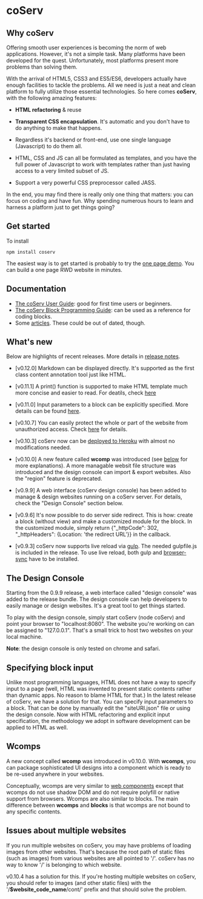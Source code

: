 # coServ

## Why coServ
Offering smooth user experiences is becoming the norm of web applications. However, it's not a simple task. Many platforms have been developed for the quest. Unfortunately, most platforms present more problems than solving them.

With the arrival of HTML5, CSS3 and ES5/ES6, developers actually have enough facilities to tackle the problems. All we need is just a neat and clean platform to fully utilize those essential technologies. So here comes **coServ**, with the following amazing features:

+ **HTML refactoring** &amp; reuse

+ **Transparent CSS encapsulation**. It's automatic and you don't have to do anything to make that happens.

+ Regardless it's backend or front-end, use one single language (Javascript) to do them all.

+ HTML, CSS and JS can all be formulated as templates, and you have the full power of Javascript to work with templates rather than just having access to a very limited subset of JS.

+ Support a very powerful CSS preprocessor called JASS.

In the end, you may find there is really only one thing that matters: you can focus on coding and have fun. Why spending numerous hours to learn and harness a platform just to get things going?


## Get started
To install

	npm install coserv

The easiest way is to get started is probably to try the [one page demo](https://github.com/benlue/cows-onePage). You can build a one page RWD website in minutes.

## Documentation

+ [The coServ User Guide](https://benlue.gitbooks.io/coserv-user-guide/content/): good for first time users or beginners.
+ [The coServ Block Programming Guide](https://benlue.gitbooks.io/the-coserv-programming-guide/content/): can be used as a reference for coding blocks.
+ Some [articles](http://www.coservjs.org/coserv/doc). These could be out of dated, though.


## What's new
Below are highlights of recent releases. More details in [release notes](https://github.com/coimotion/coServ/blob/master/ReleaseNote.md).

+ [v0.12.0] Markdown can be displayed directly. It's supported as the first class content annotation tool just like HTML.

+ [v0.11.1] A print() function is supported to make HTML template much more concise and easier to read. For deatils, check [here](https://benlue.gitbooks.io/the-coserv-programming-guide/content/chap1/chapter1.html#print)

+ [v0.11.0] Input parameters to a block can be explicitly specified. More details can be found [here](#blkInput).

+ [v0.10.7] You can easily protect the whole or part of the website from unauthorized access. Check [here](https://benlue.gitbooks.io/coserv-user-guide/content/scenario#accProt) for details.

+ [v0.10.3] coServ now can be [deployed to Heroku](https://benlue.gitbooks.io/coserv-user-guide/content/chap6/chapter6.html) with almost no modifications needed.

+ [v0.10.0] A new feature called **wcomp** was introduced (see [below](#wcomp) for more explanations). A more managable websit file structure was introduced and the design console can import &amp; export websites. Also the "region" feature is deprecated.

+ [v0.9.9] A web interface (coServ design console) has been added to manage & design websites running on a coServ server. For details, check the "Design Console" section below.

+ [v0.9.6] It's now possible to do server side redirect. This is how: create a block (without view) and make a customized module for the block. In the customized module, simply return {"_httpCode": 302, "_httpHeaders": {Location: 'the redirect URL'}} in the callback.

+ [v0.9.3] coServ now supports live reload via [gulp](http://gulpjs.com). The needed gulpfile.js is included in the release. To use live reload, both gulp and [browser-sync](http://www.browsersync.io) have to be installed.


## The Design Console
Starting from the 0.9.9 release, a web interface called "design console" was added to the release bundle. The design console can help developers to easily manage or design websites. It's a great tool to get things started.

To play with the design console, simply start coServ (node coServ) and point your browser to "localhost:8080". The website you're working on can be assigned to "127.0.0.1". That's a small trick to host two websites on your local machine.

**Note**: the design console is only tested on chrome and safari.

<a name="blkInput"></a>
## Specifying block input
Unlike most programming languages, HTML does not have a way to specify input to a page (well, HTML was invented to present static contents rather than dynamic apps. No reason to blame HTML for that.) In the latest release of coServ, we have a solution for that. You can specify input parameters to a block. That can be done by manually edit the "siteURI.json" file or using the design console. Now with HTML refactoring and explicit input specification, the methodology we adopt in software development can be applied to HTML as well.

<a name="wcomp"></a>
## Wcomps
A new concept called **wcomp** was introduced in v0.10.0. With **wcomps**, you can package sophisticated UI designs into a component which is ready to be re-used anywhere in your websites.

Conceptually, wcomps are very similar to [web components](http://webcomponents.org/) except that wcomps do not use shadow DOM and do not require polyfill or native support from browsers. Wcomps are also similar to blocks. The main difference between **wcomps** and **blocks** is that wcomps are not bound to any specific contents.


## Issues about multiple websites
If you run multiple websites on coServ, you may have problems of loading images from other websites. That's because the root path of static files (such as images) from various websites are all pointed to '/'. coServ has no way to know '/' is belonging to which website.

v0.10.4 has a solution for this. If you're hosting multiple websites on coServ, you should refer to images (and other static files) with the '/**$website_code_name**/cont/' prefix and that should solve the problem.

